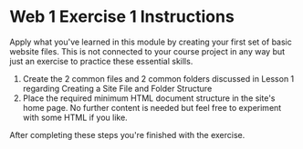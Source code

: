 # Web 1 Exercise 1 Instructions
 
Apply what you've learned in this module by creating your first set of basic website files. This is not connected to your course project in any way but just an exercise to practice these essential skills.

1. Create the 2 common files and 2 common folders discussed in Lesson 1 regarding Creating a Site File and Folder Structure
2. Place the required minimum HTML document structure in the site's home page. No further content is needed but feel free to experiment with some HTML if you like.

After completing these steps you're finished with the exercise. 